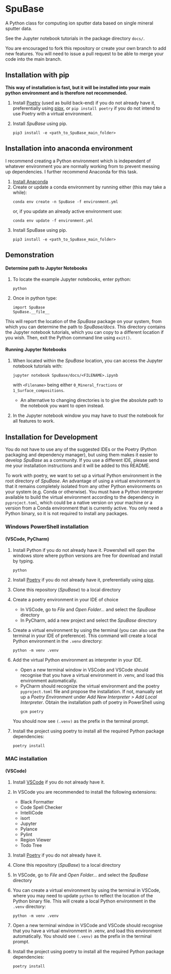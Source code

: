 # SpuBase

A Python class for computing ion sputter data based on single mineral sputter data.


See the Jupyter notebook tutorials in the package directory `docs/`.


You are encouraged to fork this repository or create your own branch to add new features. You will need to issue a pull request to be able to merge your code into the main branch.

## Installation with pip
**This way of installation is fast, but it will be installed into your main python environment and is therefore not recommended.**

1. Install [Poetry](https://python-poetry.org) (used as build back-end) if you do not already have it, preferentially using [pipx](https://pypa.github.io/pipx/installation/), or `pip install poetry` if you do not intend to use Poetry with a virtual environment.

2. Install *SpuBase* using pip. 
   ```
   pip3 install -e <path_to_SpuBase_main_folder>
   ```
## Installation into anaconda environment
I recommend creating a Python environment which is independent of whatever environment you are normally working from to prevent messing up dependencies. I further recommend Anaconda for this task. 
1. [Install Anaconda](https://docs.anaconda.com/free/anaconda/install/)
2. Create or update a conda environment by running either (this may take a while):
    ```
    conda env create -n SpuBase -f environment.yml  
    ```
    or, if you update an already active environment use:
    ```
    conda env update -f environment.yml
    ```
3. Install SpuBase using pip. 
   ```
   pip3 install -e <path_to_SpuBase_main_folder>
   ``` 

## Demonstration
#### Determine path to Jupyter Notebooks
1. To locate the example Jupyter notebooks, enter python:

    ```
    python
    ````
2. Once in python type: 

    ```
    import SpuBase
    SpuBase.__file__
    ```
This will report the location of the *SpuBase* package on your system, from which you can determine the path to *SpuBase/docs*. This directory contains the Jupyter notebook tutorials, which you can copy to a different location if you wish. Then, exit the Python command line using `exit()`.

#### Running Jupyter Notebooks
1. When located within the *SpuBase* location, you can access the Jupyter notebook tutorials with:
    ```
    jupyter notebook SpuBase/docs/<FILENAME>.ipynb
    ```
    with `<Filename>` being either `0_Mineral_fractions` or `1_Surface_compositions`.
    * An alternative to changing directories is to give the absolute path to the notebook you want to open instead.

4. In the Jupyter notebook window you may have to *trust* the notebook for all features to work.

## Installation for Development

You do not have to use any of the suggested IDEs or the Poetry (Python packaging and dependency manager), but using them makes it easier to develop *SpuBase* as a community. If you use a different IDE, please send me your installation instructions and it will be added to this README.

To work with poetry, we want to set up a virtual Python environment in the root directory of *SpuBase*. An advantage of using a virtual environment is that it remains completely isolated from any other Python environments on your system (e.g. Conda or otherwise). You must have a Python interpreter available to build the virtual environment according to the dependency in `pyproject.toml`, which could be a native version on your machine or a version from a Conda environment that is currently active. You only need a Python binary, so it is not required to install any packages.

### Windows PowerShell installation 
#### (VSCode, PyCharm)

1. Install Python if you do not already have it. Powershell will open the windows store where python versions are free for download and install by typing.
	```
	python
	```
1. Install [Poetry](https://python-poetry.org) if you do not already have it, preferentially using [pipx](https://pypa.github.io/pipx/installation/).
1. Clone this repository (*SpuBase*) to a local directory
1. Create a poetry environment in your IDE of choice
   - In VSCode, go to *File* and *Open Folder...* and select the *SpuBase* directory
   - In PyCharm, add a new project and select the *SpuBase* directory 
2. Create a virtual environment by using the terminal (you can also use the terminal in your IDE of preference). This command will create a local Python environment in the `.venv` directory:
	
    ```
    python -m venv .venv
    ```
3. Add the virtual Python environment as interpreter in your IDE.
   - Open a new terminal window in VSCode and VSCode should recognise that you have a virtual environment in .venv, and load this environment automatically. 
   - PyCharm should recognize the virtual environment and the poetry `pyproject.toml` file and propose the installation. If not, manually set up a _Poetry Environment_ under _Add New Interpreter > Add Local Interpreter_. Obtain the installation path of poetry in PowerShell using  
	  ```
	  gcm poetry
	  ```
   You should now see `(.venv)` as the prefix in the terminal prompt.
8. Install the project using poetry to install all the required Python package dependencies:

    ```
    poetry install
    ```

### MAC installation
#### (VSCode)
1. Install [VSCode](https://code.visualstudio.com) if you do not already have it.
1. In VSCode you are recommended to install the following extensions:
	- Black Formatter
	- Code Spell Checker
 	- IntelliCode
	- isort
	- Jupyter
	- Pylance
	- Pylint
	- Region Viewer
	- Todo Tree
1. Install [Poetry](https://python-poetry.org) if you do not already have it.
1. Clone this repository (*SpuBase*) to a local directory
1. In VSCode, go to *File* and *Open Folder...* and select the *SpuBase* directory
1. You can create a virtual environment by using the terminal in VSCode, where you may need to update `python` to reflect the location of the Python binary file. This will create a local Python environment in the `.venv` directory:
	
    ```
    python -m venv .venv
    ```
1. Open a new terminal window in VSCode and VSCode should recognise that you have a virtual environment in .venv, and load this environment automatically. You should see `(.venv)` as the prefix in the terminal prompt.
1. Install the project using poetry to install all the required Python package dependencies:

    ```
    poetry install
    ```

[//]: # (To ensure that all developers are using the same settings for linting and formatting &#40;e.g., using pylint, black, isort, as installed as extensions in step 2&#41; there is a `settings.json` file in the `.vscode` directory. These settings will take precedence over your user settings for this project only.)